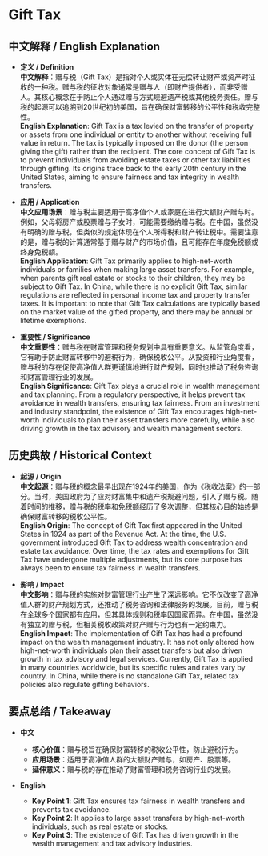 # Gift Tax

## 中文解释 / English Explanation

* **定义 / Definition**  
  **中文解释**：赠与税（Gift Tax）是指对个人或实体在无偿转让财产或资产时征收的一种税。赠与税的征收对象通常是赠与人（即财产提供者），而非受赠人。其核心概念在于防止个人通过赠与方式规避遗产税或其他税务责任。赠与税的起源可以追溯到20世纪初的美国，旨在确保财富转移的公平性和税收完整性。  
  **English Explanation**: Gift Tax is a tax levied on the transfer of property or assets from one individual or entity to another without receiving full value in return. The tax is typically imposed on the donor (the person giving the gift) rather than the recipient. The core concept of Gift Tax is to prevent individuals from avoiding estate taxes or other tax liabilities through gifting. Its origins trace back to the early 20th century in the United States, aiming to ensure fairness and tax integrity in wealth transfers.

* **应用 / Application**  
  **中文应用场景**：赠与税主要适用于高净值个人或家庭在进行大额财产赠与时。例如，父母将房产或股票赠与子女时，可能需要缴纳赠与税。在中国，虽然没有明确的赠与税，但类似的规定体现在个人所得税和财产转让税中。需要注意的是，赠与税的计算通常基于赠与财产的市场价值，且可能存在年度免税额或终身免税额。  
  **English Application**: Gift Tax primarily applies to high-net-worth individuals or families when making large asset transfers. For example, when parents gift real estate or stocks to their children, they may be subject to Gift Tax. In China, while there is no explicit Gift Tax, similar regulations are reflected in personal income tax and property transfer taxes. It is important to note that Gift Tax calculations are typically based on the market value of the gifted property, and there may be annual or lifetime exemptions.

* **重要性 / Significance**  
  **中文重要性**：赠与税在财富管理和税务规划中具有重要意义。从监管角度看，它有助于防止财富转移中的避税行为，确保税收公平。从投资和行业角度看，赠与税的存在促使高净值人群更谨慎地进行财产规划，同时也推动了税务咨询和财富管理行业的发展。  
  **English Significance**: Gift Tax plays a crucial role in wealth management and tax planning. From a regulatory perspective, it helps prevent tax avoidance in wealth transfers, ensuring tax fairness. From an investment and industry standpoint, the existence of Gift Tax encourages high-net-worth individuals to plan their asset transfers more carefully, while also driving growth in the tax advisory and wealth management sectors.

## 历史典故 / Historical Context

* **起源 / Origin**  
  **中文起源**：赠与税的概念最早出现在1924年的美国，作为《税收法案》的一部分。当时，美国政府为了应对财富集中和遗产税规避问题，引入了赠与税。随着时间的推移，赠与税的税率和免税额经历了多次调整，但其核心目的始终是确保财富转移的税收公平性。  
  **English Origin**: The concept of Gift Tax first appeared in the United States in 1924 as part of the Revenue Act. At the time, the U.S. government introduced Gift Tax to address wealth concentration and estate tax avoidance. Over time, the tax rates and exemptions for Gift Tax have undergone multiple adjustments, but its core purpose has always been to ensure tax fairness in wealth transfers.

* **影响 / Impact**  
  **中文影响**：赠与税的实施对财富管理行业产生了深远影响。它不仅改变了高净值人群的财产规划方式，还推动了税务咨询和法律服务的发展。目前，赠与税在全球多个国家都有应用，但其具体规则和税率因国家而异。在中国，虽然没有独立的赠与税，但相关税收政策对财产赠与行为也有一定约束力。  
  **English Impact**: The implementation of Gift Tax has had a profound impact on the wealth management industry. It has not only altered how high-net-worth individuals plan their asset transfers but also driven growth in tax advisory and legal services. Currently, Gift Tax is applied in many countries worldwide, but its specific rules and rates vary by country. In China, while there is no standalone Gift Tax, related tax policies also regulate gifting behaviors.

## 要点总结 / Takeaway

* **中文**  
  - **核心价值**：赠与税旨在确保财富转移的税收公平性，防止避税行为。  
  - **应用场景**：适用于高净值人群的大额财产赠与，如房产、股票等。  
  - **延伸意义**：赠与税的存在推动了财富管理和税务咨询行业的发展。  

* **English**  
  - **Key Point 1**: Gift Tax ensures tax fairness in wealth transfers and prevents tax avoidance.  
  - **Key Point 2**: It applies to large asset transfers by high-net-worth individuals, such as real estate or stocks.  
  - **Key Point 3**: The existence of Gift Tax has driven growth in the wealth management and tax advisory industries.